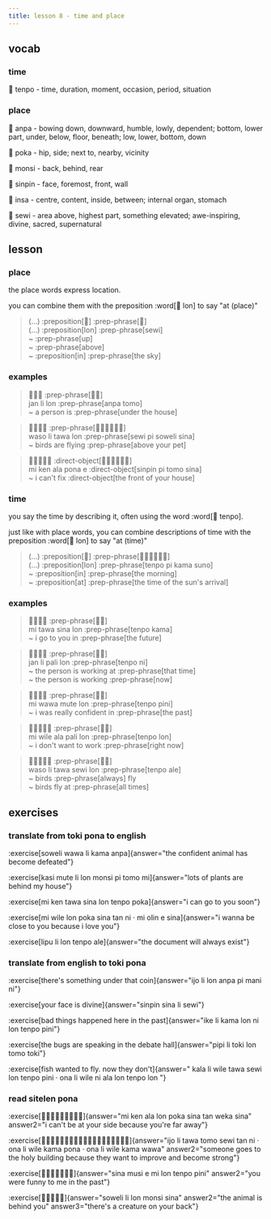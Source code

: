 ```yaml
---
title: lesson 8 - time and place
---
```


## vocab
### time
󱥫 tenpo - time, duration, moment, occasion, period, situation

### place
󱤅 anpa - bowing down, downward, humble, lowly, dependent; bottom, lower part, under, below, floor, beneath; low, lower, bottom, down

󱥒 poka - hip, side; next to, nearby, vicinity

󱤸 monsi - back, behind, rear

󱥟 sinpin - face, foremost, front, wall

󱤏 insa - centre, content, inside, between; internal organ, stomach

󱥚 sewi - area above, highest part, something elevated; awe-inspiring, divine, sacred, supernatural

## lesson
### place
the place words express location.

you can combine them with the preposition :word[󱤬 lon] to say "at (place)"

> (...) :preposition[󱤬] :prep-phrase[󱥚] \
> (...) :preposition[lon] :prep-phrase[sewi] \
> ~ :prep-phrase[up] \
> ~ :prep-phrase[above] \
> ~ :preposition[in] :prep-phrase[the sky]

### examples

> 󱤑󱤧󱤬 :prep-phrase[󱤅󱥭] \
> jan li lon :prep-phrase[anpa tomo] \
> ~ a person is :prep-phrase[under the house]

> 󱥴󱤧󱥩󱤬 :prep-phrase[󱥚󱥍󱦗󱥢󱥞󱦘] \
> waso li tawa lon :prep-phrase[sewi pi soweli sina] \
> ~ birds are flying :prep-phrase[above your pet]

> 󱤴󱤘󱤂󱥔󱤉 :direct-object[󱥟󱥍󱦗󱥭󱥞󱦘] \
> mi ken ala pona e :direct-object[sinpin pi tomo sina] \
> ~ i can't fix :direct-object[the front of your house]

### time
you say the time by describing it, often using the word :word[󱥫 tenpo].

just like with place words, you can combine descriptions of time with the preposition :word[󱤬 lon] to say "at (time)"

> (...) :preposition[󱤬] :prep-phrase[󱥫󱥍󱦗󱤖󱥤󱦘] \
> (...) :preposition[lon] :prep-phrase[tenpo pi kama suno] \
> ~ :preposition[in] :prep-phrase[the morning] \
> ~ :preposition[at] :prep-phrase[the time of the sun's arrival]

### examples
> 󱤴󱥩󱥞󱤬 :prep-phrase[󱥫󱤖] \
> mi tawa sina lon :prep-phrase[tenpo kama] \
> ~ i go to you in :prep-phrase[the future]

> 󱤑󱤧󱥉󱤬 :prep-phrase[󱥫󱥁] \
> jan li pali lon :prep-phrase[tenpo ni] \
> ~ the person is working at :prep-phrase[that time] \
> ~ the person is working :prep-phrase[now]

> 󱤴󱥵󱤼󱤬 :prep-phrase[󱥫󱥐] \
> mi wawa mute lon :prep-phrase[tenpo pini] \
> ~ i was really confident in :prep-phrase[the past]

> 󱤴󱥷󱤂󱥉󱤬 :prep-phrase[󱥫󱤬] \
> mi wile ala pali lon :prep-phrase[tenpo lon] \
> ~ i don't want to work :prep-phrase[right now]

> 󱥴󱤧󱥩󱥚󱤬 :prep-phrase[󱥫󱤄] \
> waso li tawa sewi lon :prep-phrase[tenpo ale] \
> ~ birds :prep-phrase[always] fly \
> ~ birds fly at :prep-phrase[all times]

## exercises
### translate from toki pona to english
:exercise[soweli wawa li kama anpa]{answer="the confident animal has become defeated"}

:exercise[kasi mute li lon monsi pi tomo mi]{answer="lots of plants are behind my house"}

:exercise[mi ken tawa sina lon tenpo poka]{answer="i can go to you soon"}

:exercise[mi wile lon poka sina tan ni · mi olin e sina]{answer="i wanna be close to you because i love you"}

:exercise[lipu li lon tenpo ale]{answer="the document will always exist"}

### translate from english to toki pona
:exercise[there's something under that coin]{answer="ijo li lon anpa pi mani ni"}

:exercise[your face is divine]{answer="sinpin sina li sewi"}

:exercise[bad things happened here in the past]{answer="ike li kama lon ni lon tenpo pini"}

:exercise[the bugs are speaking in the debate hall]{answer="pipi li toki lon tomo toki"}

:exercise[fish wanted to fly. now they don't]{answer=" kala li wile tawa sewi lon tenpo pini · ona li wile ni ala lon tenpo lon "}

### read sitelen pona
:exercise[󱤴󱤘󱤂󱤬󱥒󱥞󱥧󱥶󱥞]{answer="mi ken ala lon poka sina tan weka sina" answer2="i can't be at your side because you're far away"}

:exercise[󱤌󱤧󱥩󱥭󱥚󱥧󱥁󱦜󱥆󱤧󱥷󱤖󱥔󱦜󱥆󱤧󱥷󱤖󱥵]{answer="ijo li tawa tomo sewi tan ni · ona li wile kama pona · ona li wile kama wawa" answer2="someone goes to the holy building because they want to improve and become strong"}

:exercise[󱥞󱤻󱤉󱤴󱤬󱥫󱥐]{answer="sina musi e mi lon tenpo pini" answer2="you were funny to me in the past"}

:exercise[󱥢󱤧󱤬󱤸󱥞]{answer="soweli li lon monsi sina" answer2="the animal is behind you" answer3="there's a creature on your back"}